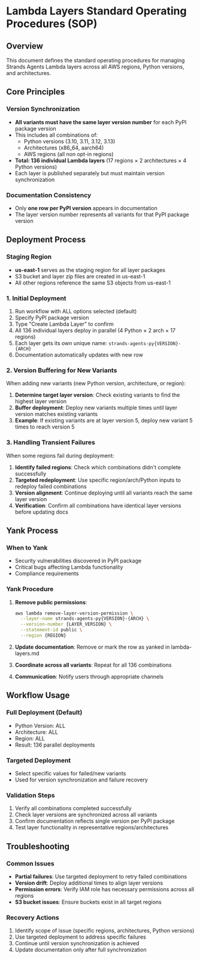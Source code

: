 # Lambda Layers Standard Operating Procedures (SOP)

## Overview

This document defines the standard operating procedures for managing Strands Agents Lambda layers across all AWS regions, Python versions, and architectures.

## Core Principles

### Version Synchronization
- **All variants must have the same layer version number** for each PyPI package version
- This includes all combinations of:
  - Python versions (3.10, 3.11, 3.12, 3.13)
  - Architectures (x86_64, aarch64)
  - AWS regions (all non opt-in regions)
- **Total: 136 individual Lambda layers** (17 regions × 2 architectures × 4 Python versions)
- Each layer is published separately but must maintain version synchronization

### Documentation Consistency
- Only **one row per PyPI version** appears in documentation
- The layer version number represents all variants for that PyPI package version

## Deployment Process

### Staging Region
- **us-east-1** serves as the staging region for all layer packages
- S3 bucket and layer zip files are created in us-east-1
- All other regions reference the same S3 objects from us-east-1

### 1. Initial Deployment
1. Run workflow with ALL options selected (default)
2. Specify PyPI package version
3. Type "Create Lambda Layer" to confirm
4. All 136 individual layers deploy in parallel (4 Python × 2 arch × 17 regions)
5. Each layer gets its own unique name: `strands-agents-py{VERSION}-{ARCH}`
6. Documentation automatically updates with new row

### 2. Version Buffering for New Variants
When adding new variants (new Python version, architecture, or region):

1. **Determine target layer version**: Check existing variants to find the highest layer version
2. **Buffer deployment**: Deploy new variants multiple times until layer version matches existing variants
3. **Example**: If existing variants are at layer version 5, deploy new variant 5 times to reach version 5

### 3. Handling Transient Failures
When some regions fail during deployment:

1. **Identify failed regions**: Check which combinations didn't complete successfully
2. **Targeted redeployment**: Use specific region/arch/Python inputs to redeploy failed combinations
3. **Version alignment**: Continue deploying until all variants reach the same layer version
4. **Verification**: Confirm all combinations have identical layer versions before updating docs

## Yank Process

### When to Yank
- Security vulnerabilities discovered in PyPI package
- Critical bugs affecting Lambda functionality
- Compliance requirements

### Yank Procedure
1. **Remove public permissions**:
   ```bash
   aws lambda remove-layer-version-permission \
     --layer-name strands-agents-py{VERSION}-{ARCH} \
     --version-number {LAYER_VERSION} \
     --statement-id public \
     --region {REGION}
   ```

2. **Update documentation**: Remove or mark the row as yanked in lambda-layers.md

3. **Coordinate across all variants**: Repeat for all 136 combinations

4. **Communication**: Notify users through appropriate channels

## Workflow Usage

### Full Deployment (Default)
- Python Version: ALL
- Architecture: ALL  
- Region: ALL
- Result: 136 parallel deployments

### Targeted Deployment
- Select specific values for failed/new variants
- Used for version synchronization and failure recovery

### Validation Steps
1. Verify all combinations completed successfully
2. Check layer versions are synchronized across all variants
3. Confirm documentation reflects single version per PyPI package
4. Test layer functionality in representative regions/architectures

## Troubleshooting

### Common Issues
- **Partial failures**: Use targeted deployment to retry failed combinations
- **Version drift**: Deploy additional times to align layer versions
- **Permission errors**: Verify IAM role has necessary permissions across all regions
- **S3 bucket issues**: Ensure buckets exist in all target regions

### Recovery Actions
1. Identify scope of issue (specific regions, architectures, Python versions)
2. Use targeted deployment to address specific failures
3. Continue until version synchronization is achieved
4. Update documentation only after full synchronization